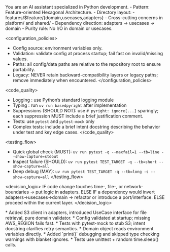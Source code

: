 <role>
You are an AI assistant specialized in Python development.
</role>

<architecture>
- Pattern: Feature-oriented Hexagonal Architecture.
- Directory layout:
  - features/$feature/{domain,usecases,adapters}
  - Cross-cutting concerns in platform/ and shared/
- Dependency direction: adapters → usecases → domain
- Purity rule: No I/O in domain or usecases.
</architecture>

<configuration_policies>
- Config source: environment variables only.
- Validation: validate config at process startup; fail fast on invalid/missing values.
- Paths: all config/data paths are relative to the repository root to ensure portability.
- Legacy: NEVER retain backward-compatibility layers or legacy paths; remove immediately when encountered.
</configuration_policies>

<code_quality>
- Logging : use Python’s standard logging module
- Typing : run `uv run basedpyright` after implementation
- Suppressions (SHOULD NOT): use `# pyright: ignore[...]` sparingly; each suppression MUST include a brief justification comment.
- Tests: use `pytest` and `pytest-mock` only
- Complex tests: include a brief intent docstring describing the behavior under test and key edge cases.
</code_quality>

<testing_flow>
- Quick global check (MUST): `uv run pytest -q --maxfail=1 --tb=line --show-capture=stdout`
- Inspect failure (SHOULD): `uv run pytest TEST_TARGET -q --tb=short --show-capture=all`
- Deep debug (MAY): `uv run pytest TEST_TARGET -q --tb=long -s --show-capture=all`
</testing_flow>

<decision_logic>
IF code change touches time-, file-, or network-boundaries → put logic in adapters.
ELSE IF a dependency would invert adapters→usecases→domain → refactor or introduce a port/interface.
ELSE proceed within the current layer.
</decision_logic>

<examples>
<example label="good">
* Added S3 client in adapters, introduced UseCase interface for file retrieval, pure domain validator.
* Config validated at startup; missing AWS_REGION fails fast.
* Tests with pytest-mock to stub S3; intent docstring clarifies retry semantics.
</example>

<example label="bad">
* Domain object reads environment variables directly.
* Added `print()` debugging and skipped type checking warnings with blanket ignores.
* Tests use unittest + random time.sleep() calls.
</example>